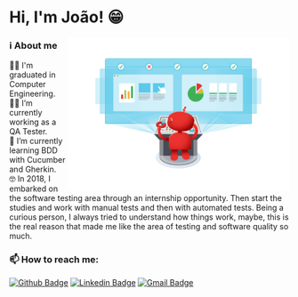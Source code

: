 # Hi, I'm João! 😁

<img src="./image/testing.png" min-width="400px" max-width="400px" width="400px" align="right" alt="Computador ">

<p align="left"> 

### ℹ About me
👨‍🎓 I'm graduated in Computer Engineering. <br>
👩‍💻 I’m currently working as a QA Tester.  <br>
🌱 I’m currently learning BDD with Cucumber and Gherkin.  <br>
🤓 In 2018, I embarked on the software testing area through an internship opportunity. Then start the studies and work with manual tests and then with automated tests. Being a curious person, I always tried to understand how things work, maybe, this is the real reason that made me like the area of testing and software quality so much. <br>

</p>

### 📫 How to reach me:
[![Github Badge](https://img.shields.io/badge/-Github-000?style=flat-square&logo=Github&logoColor=white&link=https://github.com/fagnerpsantos)](https://github.com/oferreirajoao)
[![Linkedin Badge](https://img.shields.io/badge/-LinkedIn-blue?style=flat-square&logo=Linkedin&logoColor=white&link=https://www.linkedin.com/in/fagnerpsantos/)](https://www.linkedin.com/in/oferreirajoao/)
[![Gmail Badge](https://img.shields.io/badge/-Gmail-c14438?style=flat-square&logo=Gmail&logoColor=white&link=mailto:cesarramos.aug@gmail.com)](mailto:oferreirajoao@gmail.com)
